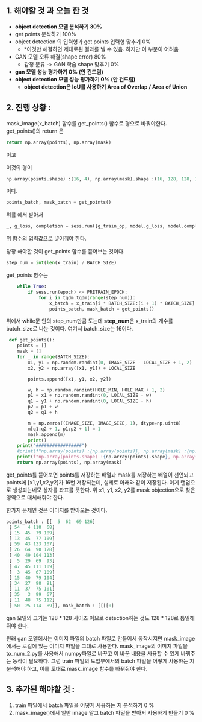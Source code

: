 ## 1. 해야할 것 과 오늘 한 것

- **object detection 모델 분석하기  30%**
- get points 분석하기 100%
- object detection 의 입력형과 get points  입력형 맞추기  0%
    - *이것만 해결하면 제대로된 결과를 낼 수 있음. 하지만 이 부분이 어려움
- GAN 모델 오류 해결(shape error)  80%
    - 감정 분류 -> GAN 학습 shape 맞추기 0%
- **gan 모델 성능 평가하기 0% (안 건드림)**
- **object detection 모델 성능 평가하기 0% (안 건드림)**
    - **object detection은 IoU를 사용하기 Area of Overlap / Area of Union**

## 2. 진행 상황 :

mask_image(x_batch) 함수를 get_points() 함수로 형으로 바꿔야한다.
get_points()의 return 은

```python
return np.array(points), np.array(mask)

```

이고

이것의 형이

```python
np.array(points.shape) :(16, 4), np.array(mask).shape :(16, 128, 128, 1)

```

이다.

```python
points_batch, mask_batch = get_points()

```

위를 에서 받아서

```python
_, g_loss, completion = sess.run([g_train_op, model.g_loss, model.completion], feed_dict={x: x_batch, mask: mask_batch, is_training: True})

```

위 함수의 입력값으로 넣어줘야 한다.

당장 해야할 것이 get_points 함수를 뜯어보는 것이다.

```python
step_num = int(len(x_train) / BATCH_SIZE)

```

get_points 함수는

```python
    while True:
        if sess.run(epoch) <= PRETRAIN_EPOCH:
            for i in tqdm.tqdm(range(step_num)):
                x_batch = x_train[i * BATCH_SIZE:(i + 1) * BATCH_SIZE]
                points_batch, mask_batch = get_points()
```

위에서 while문 안의 step_num만큼 도는데 <strong>step_num</strong>은 x_train의 개수를 batch_size로 나눈 것이다.
여기서 batch_size는 16이다.

```python
 def get_points():
    points = []
    mask = []
    for _ in range(BATCH_SIZE):
        x1, y1 = np.random.randint(0, IMAGE_SIZE - LOCAL_SIZE + 1, 2)
        x2, y2 = np.array([x1, y1]) + LOCAL_SIZE

        points.append([x1, y1, x2, y2])

        w, h = np.random.randint(HOLE_MIN, HOLE_MAX + 1, 2)
        p1 = x1 + np.random.randint(0, LOCAL_SIZE - w)
        q1 = y1 + np.random.randint(0, LOCAL_SIZE - h)
        p2 = p1 + w
        q2 = q1 + h

        m = np.zeros((IMAGE_SIZE, IMAGE_SIZE, 1), dtype=np.uint8)
        m[q1:q2 + 1, p1:p2 + 1] = 1
        mask.append(m)
        print()
    print("#################")
    #print(f"np.array(points) :{np.array(points)}, np.array(mask) :{np.array(mask)} ")
    print(f"np.array(points.shape) :{np.array(points).shape}, np.array(mask).shape :{np.array(mask).shape} ")
    return np.array(points), np.array(mask)

```

get_points를 뜯어보면 points를 저장하는 배열과 mask를 저장하는 배열이 선언되고 points에 [x1,y1,x2,y2]가 16번 저장되는데, 실제로 아래와 같이 저장된다. 이게 랜덤으로 생성되는네모 상자를 좌표를 뜻한다. 위 x1, y1, x2, y2를 mask objection으로 찾은 영역으로 대체해줘야 한다. 

한가지 문제인 것은 이미지를 받아오는 것이다.

```python
points_batch : [[  5  62  69 126]
 [ 54   4 118  68]
 [ 15  45  79 109]
 [ 13  45  77 109]
 [ 59  43 123 107]
 [ 26  64  90 128]
 [ 40  49 104 113]
 [  5  29  69  93]
 [ 47  45 111 109]
 [  3  45  67 109]
 [ 15  40  79 104]
 [ 34  27  98  91]
 [ 11  37  75 101]
 [ 35   3  99  67]
 [ 11  48  75 112]
 [ 50  25 114  89]], mask_batch : [[[[0]
```

gan 모델의 크기는 128 * 128 사이즈 이므로 detection하는 것도 128 * 128로 통일해줘야 한다.

원래 gan 모델에서는 이미지 파일의 batch 파일로 만들어서 동작시지만 mask_image에서는 로컬에 있는 이미지 파일을 그대로 사용한다. mask_image의 이미지 파일을 to_num_2.py를 사용해서 numpy파일로 바꾸고 이 바꾼 내용을 사용할 수 있게 바꿔주는 동작이 필요하다. 그럼 train 파일의 도입부에서의 batch 파일을 어떻게 사용하는 지 분석해야 하고, 이를 토대로 mask_image 함수를 바꿔줘야 한다.

## 3. 추가된 해야할 것 :

1.  train 파일에서 batch 파일을 어떻게 사용하는 지 분석하기 0 % 
2. mask_image()에서 일반 image 말고 batch 파일을 받아서 사용하게 만들기 0 %
